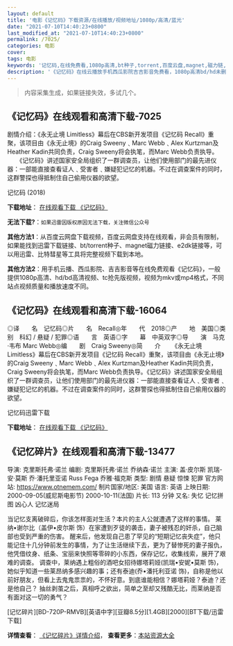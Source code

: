 ```yaml
---
layout: default
title: '电影《记忆码》下载资源/在线播放/视频地址/1080p/高清/蓝光'
date: "2021-07-10T14:40:23+0800"
last_modified_at: "2021-07-10T14:40:23+0800"
permalink: /7025/
categories: 电影
cover:
tags: 电影
keywords: '记忆码,在线免费看,1080p高清,bt种子,torrent,百度云盘,magnet,磁力链,迅雷下载资源'
description: '《记忆码》在线云播放手机西瓜影院吉吉影音免费看，1080p高清bd/hd未删减完整版和tc抢先枪版，mkv/mp4格式，附带bt/torrent种子、magnet/磁力链、百度云盘、网盘资源迅雷下载链接'
---
```


>内容采集生成，如果链接失效，多试几个。


## 《记忆码》在线观看和高清下载-7025

剧情介绍：《永无止境 Limitless》幕后在CBS新开发项目《记忆码 Recall》重聚，该项目由《永无止境》的Craig Sweeny﹑Marc Webb﹑Alex Kurtzman及Heather Kadin共同负责，Craig Sweeny将会执笔，而Marc Webb负责执导。 　　《记忆码》讲述国家安全局组织了一群调查员，让他们使用部门的最先进仪器：一部能直接查看证人﹑受害者﹑嫌疑犯记忆的机器。不过在调查案件的同时，这群警探也得抵制住自己偷用仪器的欲望。


记忆码 (2018)

**下载地址**： [在线观看下载 《记忆码》](https://www.btbtdy.me/btdy/dy13855.html) 


**无法下载?**：`如果迅雷因版权原因无法下载，关注微信公众号 `

**其他方法1**：从百度云网盘下载视频，百度云网盘支持在线观看，非会员有限制，如果能找到迅雷下载链接、bt/torrent种子、magnet磁力链接、e2dk链接等，可以用迅雷、比特彗星等工具将完整视频下载到本地。

**其他方法2**：用手机云播、西瓜影院、吉吉影音等在线免费观看《记忆码》，一般提供1080p高清、hd/bd高清视频、tc抢先版视频，视频为mkv或mp4格式，不同站点视频质量和播放速度不同。


## 《记忆码》在线观看和高清下载-16064

◎译　　名　记忆码◎片　　名　Recall◎年　　代　2018◎产　　地　美国◎类　　别　科幻 / 悬疑 / 犯罪◎语　　言　英语◎字　　幕　中英双字◎导　　演　马克·韦布 Marc Webb◎编　　剧　Craig Sweeny◎简　　介 　　《永无止境 Limitless》幕后在CBS新开发项目《记忆码 Recall》重聚，该项目由《永无止境》的Craig Sweeny﹑Marc Webb﹑Alex Kurtzman及Heather Kadin共同负责，Craig Sweeny将会执笔，而Marc Webb负责执导。《记忆码》讲述国家安全局组织了一群调查员，让他们使用部门的最先进仪器：一部能直接查看证人﹑受害者﹑嫌疑犯记忆的机器。不过在调查案件的同时，这群警探也得抵制住自己偷用仪器的欲望。


记忆码迅雷下载

**下载地址**： [在线观看下载 《记忆码》](https://www.993dy.com//vod-detail-id-31680.html) 


## 《记忆碎片》在线观看和高清下载-13477

导演: 克里斯托弗·诺兰 编剧: 克里斯托弗·诺兰 乔纳森·诺兰 主演: 盖·皮尔斯 凯瑞-安·莫斯 乔·潘托里亚诺 Russ Fega 乔雅·福克斯 类型: 剧情 悬疑 惊悚 犯罪 官方网站: https://www.otnemem.com/ 制片国家/地区: 美国 语言: 英语 上映日期: 2000-09-05(威尼斯电影节) 2000-10-11(法国) 片长: 113 分钟 又名: 失忆 记忆拼图 凶心人 记忆迷局

当记忆支离破碎后，你该怎样面对生活？本片的主人公就遭遇了这样的事情。 莱纳•谢尔比（盖伊•皮尔斯 饰）在家遭到歹徒的袭击，妻子被残忍的奸杀，自己脑部也受到严重的伤害。 醒来后，他发现自己患了罕见的“短期记忆丧失症”，他只能记住十几分钟前发生的事情，为了让生活继续下去，更为了替惨死的妻子报仇，他凭借纹身、纸条、宝丽来快照等零碎的小东西，保存记忆，收集线索，展开了艰难的调查。 调查中，莱纳遇上粗俗的酒吧女招待娜塔莉娅(凯瑞•安妮•莫斯 饰)，她似乎知道一些莱昂纳多感兴趣的事；还有泰迪(乔•潘托利亚诺 饰)，自称是他以前好朋友，但看上去鬼鬼祟祟的，不怀好意。到底谁能相信？娜塔莉娅？泰迪？还是他自己？ 抽丝剥茧之后，真相呼之欲出，简单之至却又残酷无比，而莱纳是否有面对这一切的勇气？


[记忆碎片][BD-720P-RMVB][英语中字][豆瓣8.5分][1.4GB][2000][BT下载/迅雷下载]

**详情查看**： [《记忆碎片》详情介绍](/movie/13477/)， **查看更多**：[本站资源大全](/movie/t/all/)

